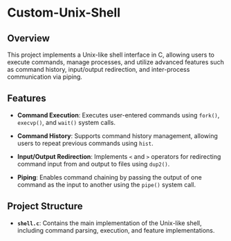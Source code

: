 # Custom-Unix-Shell

## Overview

This project implements a Unix-like shell interface in C, allowing users to execute commands, manage processes, and utilize advanced features such as command history, input/output redirection, and inter-process communication via piping.

## Features

- **Command Execution**: Executes user-entered commands using `fork()`, `execvp()`, and `wait()` system calls.
  
- **Command History**: Supports command history management, allowing users to repeat previous commands using `hist`.

- **Input/Output Redirection**: Implements `<` and `>` operators for redirecting command input from and output to files using `dup2()`.

- **Piping**: Enables command chaining by passing the output of one command as the input to another using the `pipe()` system call.

## Project Structure

- **`shell.c`**: Contains the main implementation of the Unix-like shell, including command parsing, execution, and feature implementations.
